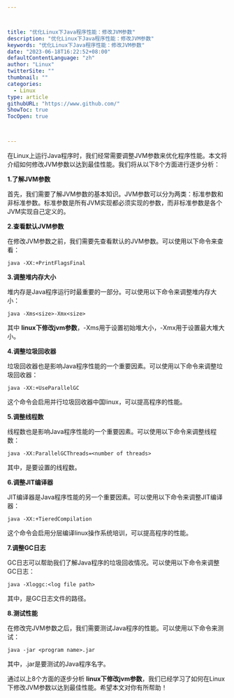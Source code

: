 ```yaml
---



title: "优化Linux下Java程序性能：修改JVM参数"
description: "优化Linux下Java程序性能：修改JVM参数"
keywords: "优化Linux下Java程序性能：修改JVM参数"
date: "2023-06-18T16:22:52+08:00"
defaultContentLanguage: "zh"
author: "Linux"
twitterSite: ""
thumbnail: ""
categories:
  - Linux
type: article
githubURL: "https://www.github.com/"
ShowToc: true
TocOpen: true



---
```


在Linux上运行Java程序时，我们经常需要调整JVM参数来优化程序性能。本文将介绍如何修改JVM参数以达到最佳性能。我们将从以下8个方面进行逐步分析：

**1.了解JVM参数**

首先，我们需要了解JVM参数的基本知识。JVM参数可以分为两类：标准参数和非标准参数。标准参数是所有JVM实现都必须实现的参数，而非标准参数是各个JVM实现自己定义的。

**2.查看默认JVM参数**

在修改JVM参数之前，我们需要先查看默认的JVM参数。可以使用以下命令来查看：

```
java -XX:+PrintFlagsFinal
```

**3.调整堆内存大小**

堆内存是Java程序运行时最重要的一部分。可以使用以下命令来调整堆内存大小：

```
java -Xms<size>-Xmx<size>
```

其中 **linux下修改jvm参数**，-Xms用于设置初始堆大小，-Xmx用于设置最大堆大小。

**4.调整垃圾回收器**

垃圾回收器也是影响Java程序性能的一个重要因素。可以使用以下命令来调整垃圾回收器：

```
java -XX:+UseParallelGC
```

这个命令会启用并行垃圾回收器中国linux，可以提高程序的性能。

**5.调整线程数**

线程数也是影响Java程序性能的一个重要因素。可以使用以下命令来调整线程数：

```
java -XX:ParallelGCThreads=<number of threads>
```

其中，是要设置的线程数。

**6.调整JIT编译器**

JIT编译器是Java程序性能的另一个重要因素。可以使用以下命令来调整JIT编译器：

```
java -XX:+TieredCompilation
```

这个命令会启用分层编译linux操作系统培训，可以提高程序的性能。

**7.调整GC日志**

GC日志可以帮助我们了解Java程序的垃圾回收情况。可以使用以下命令来调整GC日志：

```
java -Xloggc:<log file path>
```

其中，是GC日志文件的路径。

**8.测试性能**

在修改完JVM参数之后，我们需要测试Java程序的性能。可以使用以下命令来测试：

```
java -jar <program name>.jar
```

其中，.jar是要测试的Java程序名字。

通过以上8个方面的逐步分析 **linux下修改jvm参数**，我们已经学习了如何在Linux下修改JVM参数以达到最佳性能。希望本文对你有所帮助！